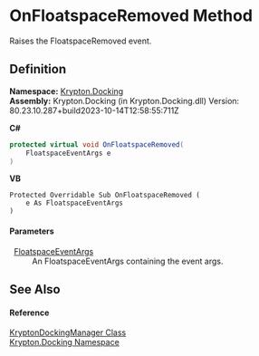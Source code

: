 # OnFloatspaceRemoved Method


Raises the FloatspaceRemoved event.



## Definition
**Namespace:** <a href="98399376-cf41-9454-4b4d-4fab2ca20bc7.md">Krypton.Docking</a>  
**Assembly:** Krypton.Docking (in Krypton.Docking.dll) Version: 80.23.10.287+build2023-10-14T12:58:55:711Z

**C#**
``` C#
protected virtual void OnFloatspaceRemoved(
	FloatspaceEventArgs e
)
```
**VB**
``` VB
Protected Overridable Sub OnFloatspaceRemoved ( 
	e As FloatspaceEventArgs
)
```



#### Parameters
<dl><dt>  <a href="7aedb527-8a2e-0a84-8cdc-a453f1cc7b70.md">FloatspaceEventArgs</a></dt><dd>An FloatspaceEventArgs containing the event args.</dd></dl>

## See Also


#### Reference
<a href="6c9c237d-95cb-a4ce-72c6-cd7684d3287e.md">KryptonDockingManager Class</a>  
<a href="98399376-cf41-9454-4b4d-4fab2ca20bc7.md">Krypton.Docking Namespace</a>  
